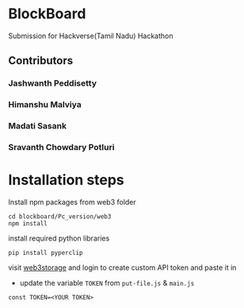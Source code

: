 # BlockBoard
Submission for Hackverse(Tamil Nadu) Hackathon



## Contributors
### Jashwanth Peddisetty
### Himanshu Malviya
### Madati Sasank
### Sravanth Chowdary Potluri

# Installation steps 
Install npm packages from web3 folder
```
cd blockboard/Pc_version/web3
npm install 
```
install required python libraries
```
pip install pyperclip
```
visit [web3storage](https://web3.storage/login/) and login to create custom API token and paste it in 
- update the variable `TOKEN` from  `put-file.js` & `main.js`
```
const TOKEN=<YOUR TOKEN>
```
